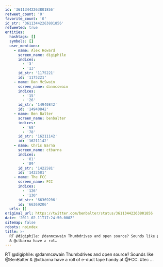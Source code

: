 ```yaml
---
id: '36113442263801856'
retweet_count: '0'
favorite_count: '0'
id_str: '36113442263801856'
retweeted: true
entities:
  hashtags: []
  symbols: []
  user_mentions:
    - name: Alex Howard
      screen_name: digiphile
      indices:
        - '3'
        - '13'
      id_str: '1175221'
      id: '1175221'
    - name: Dan McSwain
      screen_name: danmcswain
      indices:
        - '15'
        - '26'
      id_str: '14940842'
      id: '14940842'
    - name: Ben Balter
      screen_name: benbalter
      indices:
        - '68'
        - '78'
      id_str: '16211142'
      id: '16211142'
    - name: Chris Barna
      screen_name: ctbarna
      indices:
        - '81'
        - '89'
      id_str: '1422581'
      id: '1422581'
    - name: The FCC
      screen_name: FCC
      indices:
        - '126'
        - '130'
      id_str: '66369206'
      id: '66369206'
  urls: []
original_url: https://twitter.com/benbalter/status/36113442263801856
date: '2011-02-11T17:24:50.000Z'
sitemap: false
robots: noindex
title: >-
  RT @digiphile: @danmcswain Thumbdrives and open source? Sounds like @BenBalter
  & @ctbarna have a rol…
---
```


RT @digiphile: @danmcswain Thumbdrives and open source? Sounds like @BenBalter & @ctbarna have a roll of e-duct tape handy at @FCC. #tec ...